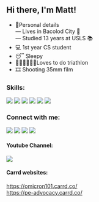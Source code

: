 ## Hi there, I'm Matt!
- 📇Personal details<br>
— Lives in Bacolod City 📍<br>
— Studied 13 years at USLS 📚<br>
- 💻 1st year CS student
- 😴 Sleepy
- 🏊🏻🏃‍♀️🚴🏿Loves to do triathlon
- 🎞️ Shooting 35mm film

### Skills:
<img src="https://img.shields.io/badge/C%2B%2B-00599C?style=for-the-badge&logo=c%2B%2B&logoColor=white"></a>
<img src="https://img.shields.io/badge/Java-ED8B00?style=for-the-badge&logo=java&logoColor=white"></a>
<img src="https://img.shields.io/badge/PHP-777BB4?style=for-the-badge&logo=php&logoColor=white"></a>
<img src="https://img.shields.io/badge/HTML-239120?style=for-the-badge&logo=html5&logoColor=white"></a>
<img src="https://img.shields.io/badge/CSS-239120?&style=for-the-badge&logo=css3&logoColor=white"></a>
<img src="https://img.shields.io/badge/Python-3776AB?style=for-the-badge&logo=python&logoColor=white"></a>


### Connect with me:
<a href="https://facebook.com/mattenarle10" rel="nofollow"><img src="https://img.shields.io/badge/Facebook-1877F2?style=for-the-badge&logo=facebook&logoColor=white"></a>
<a href="https://instagram.com/mattenarle" rel="nofollow"><img src="https://img.shields.io/badge/Instagram-E4405F?style=for-the-badge&logo=instagram&logoColor=white"></a>
<a href="https://open.spotify.com/user/enarlem?si=eb7417a6e5b647a7" rel="nofollow"><img src="https://img.shields.io/badge/Spotify-1ED760?&amp;style=for-the-badge&amp;logo=spotify&amp;logoColor=white" style="max-width: 100%;"></a>
<a href="https://discordapp.com/users/sojuboi#4353/" rel="nofollow"><img src="https://img.shields.io/badge/Discord-7289DA?style=for-the-badge&logo=discord&logoColor=white"></a> 
#### Youtube Channel:
<a href="https://www.youtube.com/channel/UCkafRzI7ANlbUvSruL0VKmA" rel="nofollow"><img src="https://img.shields.io/badge/YouTube-FF0000?style=for-the-badge&logo=youtube&logoColor=white"></a>
#### Carrd websites:
https://omicron101.carrd.co/ <br>
https://pe-advocacy.carrd.co/

